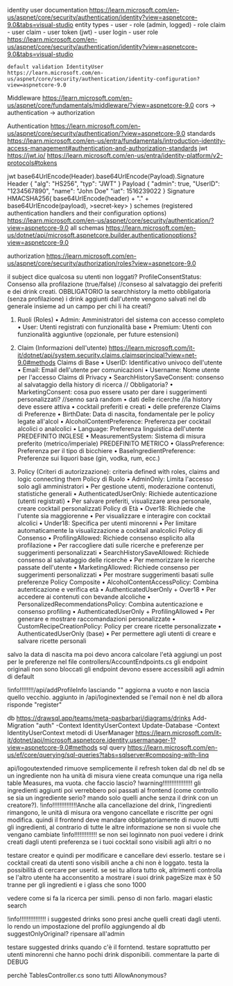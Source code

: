 ﻿identity user documentation
https://learn.microsoft.com/en-us/aspnet/core/security/authentication/identity?view=aspnetcore-9.0&tabs=visual-studio
	entity types
		- user
		- role (admin, logged)
		  - role claim
		  - user claim
		- user token (jwt)
		- user login
		- user role
	https://learn.microsoft.com/en-us/aspnet/core/security/authentication/identity?view=aspnetcore-9.0&tabs=visual-studio

	default validation IdentityUser
	https://learn.microsoft.com/en-us/aspnet/core/security/authentication/identity-configuration?view=aspnetcore-9.0

Middleware
https://learn.microsoft.com/en-us/aspnet/core/fundamentals/middleware/?view=aspnetcore-9.0
	cors -> authentication -> authorization

Authentication
https://learn.microsoft.com/en-us/aspnet/core/security/authentication/?view=aspnetcore-9.0
	standards
	https://learn.microsoft.com/en-us/entra/fundamentals/introduction-identity-access-management#authentication-and-authorization-standards
		jwt https://jwt.io/
		https://learn.microsoft.com/en-us/entra/identity-platform/v2-protocols#tokens

jwt
	base64UrlEncode(Header).base64UrlEncode(Payload).Signature
		Header
			{
				"alg": "HS256",
				"typ": "JWT"
			}
		Payload
			{
				"admin": true,
				"UserID": "1234567890",
				"name": "John Doe"
				"iat": 1516239022
			}
		Signature
			HMACSHA256(
				base64UrlEncode(header) + "." +
				base64UrlEncode(payload),
				>secret-key>
			)
	schemes (registered authentication handlers and their configuration options)
	https://learn.microsoft.com/en-us/aspnet/core/security/authentication/?view=aspnetcore-9.0
		all schemas
		https://learn.microsoft.com/en-us/dotnet/api/microsoft.aspnetcore.builder.authenticationoptions?view=aspnetcore-9.0

authorization
https://learn.microsoft.com/en-us/aspnet/core/security/authorization/roles?view=aspnetcore-9.0


il subject dice qualcosa su utenti non loggati?
ProfileConsentStatus: Consenso alla profilazione (true/false) //conseso al salvataggio dei preferiti e dei drink creati. OBBLIGATORIO
la searchhistory la metto obbligatoria (senza profilazione)
i drink aggiunti dall'utente vengono salvati nel db generale insieme ad un campo per chi li ha creati?

1. Ruoli (Roles)
•	Admin: Amministratori del sistema con accesso completo
•	User: Utenti registrati con funzionalità base
•	Premium: Utenti con funzionalità aggiuntive (opzionale, per future estensioni)

2. Claim (Informazioni dell'utente) https://learn.microsoft.com/it-it/dotnet/api/system.security.claims.claimsprincipal?view=net-9.0#methods
Claims di Base
•	UserID: Identificativo univoco dell'utente
•	Email: Email dell'utente per comunicazioni
•   Username: Nome utente per l'accesso
Claims di Privacy
• 	SearchHistorySaveConsent: consenso al salvataggio della history di ricerca // Obbligatoria?
•	MarketingConsent: cosa puo essere usato per dare i suggerimenti personalizzati? //senno sarà random
•	dati delle ricerche //la history deve essere attiva
•   cocktail preferiti e creati
•   delle preferenze
Claims di Preferenze
•	BirthDate: Data di nascita, fondamentale per le policy legate all'alcol
•	AlcoholContentPreference: Preferenza per cocktail alcolici o analcolici
•	Language: Preferenza linguistica dell'utente       PREDEFINITO INGLESE
•	MeasurementSystem: Sistema di misura preferito (metrico/imperiale)          PREDEFINITO METRICO
•	GlassPreference: Preferenza per il tipo di bicchiere
•	BaseIngredientPreference: Preferenze sui liquori base (gin, vodka, rum, ecc.)

3. Policy (Criteri di autorizzazione): criteria defined with roles, claims and logic connecting them
Policy di Ruolo
•	AdminOnly: Limita l'accesso solo agli amministratori
•	Per gestione utenti, moderazione contenuti, statistiche generali
•	AuthenticatedUserOnly: Richiede autenticazione (utenti registrati)
•	Per salvare preferiti, visualizzare area personale, creare cocktail personalizzati
Policy di Età
•	Over18: Richiede che l'utente sia maggiorenne
•	Per visualizzare e interagire con cocktail alcolici
•	Under18: Specifica per utenti minorenni
•	Per limitare automaticamente la visualizzazione a cocktail analcolici
Policy di Consenso
•	ProfilingAllowed: Richiede consenso esplicito alla profilazione
•	Per raccogliere dati sulle ricerche e preferenze per suggerimenti personalizzati
•	SearchHistorySaveAllowed: Richiede consenso al salvataggio delle ricerche
•	Per memorizzare le ricerche passate dell'utente
•	MarketingAllowed: Richiede consenso per suggerimenti personalizzati
•	Per mostrare suggerimenti basati sulle preferenze
Policy Composite
•	AlcoholContentAccessPolicy: Combina autenticazione e verifica età
•	AuthenticatedUserOnly + Over18
•	Per accedere ai contenuti con bevande alcoliche
•	PersonalizedRecommendationsPolicy: Combina autenticazione e consenso profiling
•	AuthenticatedUserOnly + ProfilingAllowed
•	Per generare e mostrare raccomandazioni personalizzate
•	CustomRecipeCreationPolicy: Policy per creare ricette personalizzate
•	AuthenticatedUserOnly (base)
•	Per permettere agli utenti di creare e salvare ricette personali


salvo la data di nascita ma poi devo ancora calcolare l'età
aggiungi un post per le preferenze nel file controllers/AccountEndpoints.cs
gli endpoint originali non sono bloccati
gli endpoint devono essere accessibili agli admin di default

!info!!!!!!!!/api/addProfileInfo lasciando "" aggiorna a vuoto e non lascia quello vecchio.
aggiunto in /api/loginextended se l'email non è nel db allora risponde "register"

db
https://drawsql.app/teams/meta-pasbarbari/diagrams/drinks
Add-Migration "auth" -Context IdentityUserContext
Update-Database -Context IdentityUserContext
	metodi di UserManager https://learn.microsoft.com/it-it/dotnet/api/microsoft.aspnetcore.identity.usermanager-1?view=aspnetcore-9.0#methods
	sql query https://learn.microsoft.com/en-us/ef/core/querying/sql-queries?tabs=sqlserver#composing-with-linq

api/logoutextended rimuove semplicemente il refresh token dal db
nel db se un ingrediente non ha unità di misura viene creata comunque una riga nella table Measures, ma vuota. che faccio lascio?
!warning!!!!!!!!!!!!!!!!! gli ingredienti aggiunti poi verrebbero poi passati al frontend (come controllo se sia un ingrediente serio? mando solo quelli anche senza il drink con un creatore?). 
!info!!!!!!!!!!!!!!Anche alla cancellazione del drink, l'ingredienti rimangono, le unità di misura ora vengono cancellate e riscritte per ogni modifica. quindi il frontend deve mandare obbligatoriamente di nuovo tutti gli ingredienti, al contrario di tutte le altre informazione se non si vuole che vengano cambiate
!info!!!!!!!!!!!!! se non sei loginnato non puoi vedere i drink creati dagli utenti
preferenza se i tuoi cocktail sono visibili agli altri o no

testare creator e quindi per modificare e cancellare devi esserlo.
testare se i cocktail creati da utenti sono visibili anche a chi non è loggato.
testa la possibilità di cercare per userid. se sei tu allora tutto ok, altrimenti controlla se l'altro utente ha acconsentito a mostrare i suoi drink
pageSize max è 50 tranne per gli ingredienti e i glass che sono 1000

vedere come si fa la ricerca per simili. penso di non farlo. magari elastic search

!info!!!!!!!!!!!!!!! i suggested drinks sono presi anche quelli creati dagli utenti. lo rendo un impostazione del profilo aggiungendo al db suggestOnlyOriginal?
ripensare all'admin

testare suggested drinks quando c'è il forntend. testare soprattutto per utenti minorenni che hanno pochi drink disponibili. commentare la parte di DEBUG

perchè TablesController.cs sono tutti AllowAnonymous?